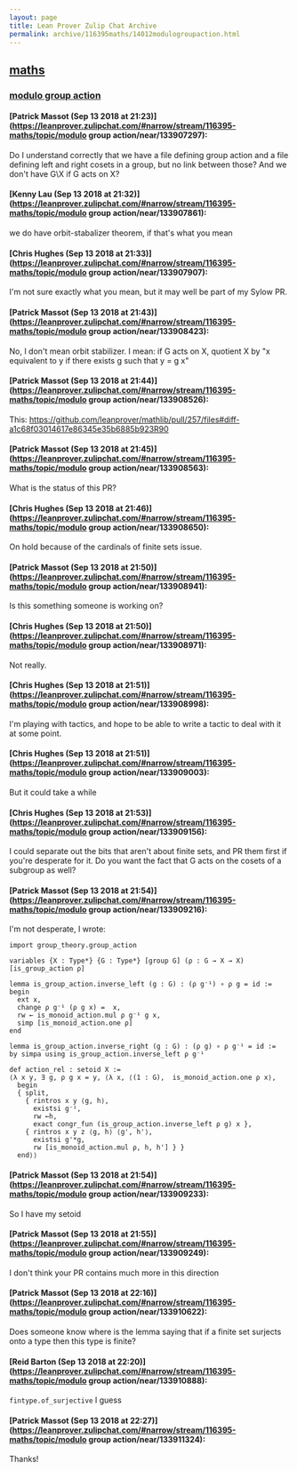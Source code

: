 ```yaml
---
layout: page
title: Lean Prover Zulip Chat Archive 
permalink: archive/116395maths/14012modulogroupaction.html
---
```


## [maths](index.html)
### [modulo group action](14012modulogroupaction.html)

#### [Patrick Massot (Sep 13 2018 at 21:23)](https://leanprover.zulipchat.com/#narrow/stream/116395-maths/topic/modulo group action/near/133907297):
Do I understand correctly that we have a file defining group action and a file defining left and right cosets in a group, but no link between those? And we don't have G\X if G acts on X?

#### [Kenny Lau (Sep 13 2018 at 21:32)](https://leanprover.zulipchat.com/#narrow/stream/116395-maths/topic/modulo group action/near/133907861):
we do have orbit-stabalizer theorem, if that's what you mean

#### [Chris Hughes (Sep 13 2018 at 21:33)](https://leanprover.zulipchat.com/#narrow/stream/116395-maths/topic/modulo group action/near/133907907):
I'm not sure exactly  what you mean, but it may well be part of my Sylow PR.

#### [Patrick Massot (Sep 13 2018 at 21:43)](https://leanprover.zulipchat.com/#narrow/stream/116395-maths/topic/modulo group action/near/133908423):
No, I don't mean orbit stabilizer. I mean: if G acts on X, quotient X by "x equivalent to y if there exists g such that y = g x"

#### [Patrick Massot (Sep 13 2018 at 21:44)](https://leanprover.zulipchat.com/#narrow/stream/116395-maths/topic/modulo group action/near/133908526):
This: https://github.com/leanprover/mathlib/pull/257/files#diff-a1c68f03014617e86345e35b6885b923R90

#### [Patrick Massot (Sep 13 2018 at 21:45)](https://leanprover.zulipchat.com/#narrow/stream/116395-maths/topic/modulo group action/near/133908563):
What is the status of this PR?

#### [Chris Hughes (Sep 13 2018 at 21:46)](https://leanprover.zulipchat.com/#narrow/stream/116395-maths/topic/modulo group action/near/133908650):
On hold because of the cardinals of finite sets issue.

#### [Patrick Massot (Sep 13 2018 at 21:50)](https://leanprover.zulipchat.com/#narrow/stream/116395-maths/topic/modulo group action/near/133908941):
Is this something someone is working on?

#### [Chris Hughes (Sep 13 2018 at 21:50)](https://leanprover.zulipchat.com/#narrow/stream/116395-maths/topic/modulo group action/near/133908971):
Not really.

#### [Chris Hughes (Sep 13 2018 at 21:51)](https://leanprover.zulipchat.com/#narrow/stream/116395-maths/topic/modulo group action/near/133908998):
I'm playing with tactics, and hope to be able to write a tactic to deal with it at some point.

#### [Chris Hughes (Sep 13 2018 at 21:51)](https://leanprover.zulipchat.com/#narrow/stream/116395-maths/topic/modulo group action/near/133909003):
But it could take a while

#### [Chris Hughes (Sep 13 2018 at 21:53)](https://leanprover.zulipchat.com/#narrow/stream/116395-maths/topic/modulo group action/near/133909156):
I could separate out the bits that aren't about finite sets, and PR them first if you're desperate for it. Do you want the fact that G acts on the cosets of a subgroup as well?

#### [Patrick Massot (Sep 13 2018 at 21:54)](https://leanprover.zulipchat.com/#narrow/stream/116395-maths/topic/modulo group action/near/133909216):
I'm not desperate, I wrote:
```lean
import group_theory.group_action

variables {X : Type*} {G : Type*} [group G] (ρ : G → X → X) [is_group_action ρ]

lemma is_group_action.inverse_left (g : G) : (ρ g⁻¹) ∘ ρ g = id :=
begin
  ext x,
  change ρ g⁻¹ (ρ g x) =  x,
  rw ← is_monoid_action.mul ρ g⁻¹ g x,
  simp [is_monoid_action.one ρ]
end

lemma is_group_action.inverse_right (g : G) : (ρ g) ∘ ρ g⁻¹ = id :=
by simpa using is_group_action.inverse_left ρ g⁻¹

def action_rel : setoid X :=
⟨λ x y, ∃ g, ρ g x = y, ⟨λ x, ⟨(1 : G),  is_monoid_action.one ρ x⟩,
  begin
  { split,
    { rintros x y ⟨g, h⟩,
      existsi g⁻¹,
      rw ←h,
      exact congr_fun (is_group_action.inverse_left ρ g) x },
    { rintros x y z ⟨g, h⟩ ⟨g', h'⟩,
      existsi g'*g,
      rw [is_monoid_action.mul ρ, h, h'] } }
  end⟩⟩
```

#### [Patrick Massot (Sep 13 2018 at 21:54)](https://leanprover.zulipchat.com/#narrow/stream/116395-maths/topic/modulo group action/near/133909233):
So I have my setoid

#### [Patrick Massot (Sep 13 2018 at 21:55)](https://leanprover.zulipchat.com/#narrow/stream/116395-maths/topic/modulo group action/near/133909249):
I don't think your PR contains much more in this direction

#### [Patrick Massot (Sep 13 2018 at 22:16)](https://leanprover.zulipchat.com/#narrow/stream/116395-maths/topic/modulo group action/near/133910622):
Does someone know where is the lemma saying that if a finite set surjects onto a type then this type is finite?

#### [Reid Barton (Sep 13 2018 at 22:20)](https://leanprover.zulipchat.com/#narrow/stream/116395-maths/topic/modulo group action/near/133910888):
`fintype.of_surjective` I guess

#### [Patrick Massot (Sep 13 2018 at 22:27)](https://leanprover.zulipchat.com/#narrow/stream/116395-maths/topic/modulo group action/near/133911324):
Thanks!

